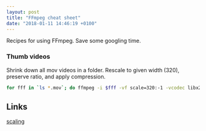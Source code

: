 ```yaml
---
layout: post
title: "FFmpeg cheat sheet"
date: "2018-01-11 14:46:19 +0100"
---
```


Recipes for using FFmpeg. Save some googling time.

### Thumb videos
Shrink down all mov videos in a folder. Rescale to given width (320), preserve ratio, and apply compression.
```bash
for fff in `ls *.mov`; do ffmpeg -i $fff -vf scale=320:-1 -vcodec libx264 -crf 30 lores/$fff; done
```

## Links
[scaling](https://trac.ffmpeg.org/wiki/Scaling)
